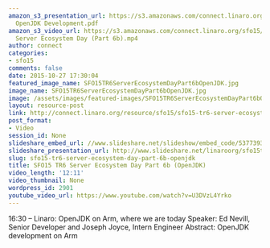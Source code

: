 ```yaml
---
amazon_s3_presentation_url: https://s3.amazonaws.com/connect.linaro.org/sfo15/Presentations/09-23-Wednesday/SFO15-TR6-B
  OpenJDK Development.pdf
amazon_s3_video_url: https://s3.amazonaws.com/connect.linaro.org/sfo15/Videos/09-23-Wednesday/SFO15-TR6
  Server Ecosystem Day (Part 6b).mp4
author: connect
categories:
- sfo15
comments: false
date: 2015-10-27 17:30:04
featured_image_name: SFO15TR6ServerEcosystemDayPart6bOpenJDK.jpg
image_name: SFO15TR6ServerEcosystemDayPart6bOpenJDK.jpg
image: /assets/images/featured-images/SFO15TR6ServerEcosystemDayPart6bOpenJDK.jpg
layout: resource-post
link: http://connect.linaro.org/resource/sfo15/sfo15-tr6-server-ecosystem-day-part-6b-openjdk/
post_format:
- Video
session_id: None
slideshare_embed_url: //www.slideshare.net/slideshow/embed_code/53773931
slideshare_presentation_url: http://www.slideshare.net/linaroorg/sfo15tr6-server-ecosystem-day-part-6
slug: sfo15-tr6-server-ecosystem-day-part-6b-openjdk
title: SFO15 TR6 Server Ecosystem Day Part 6b (OpenJDK)
video_length: '12:11'
video_thumbnail: None
wordpress_id: 2901
youtube_video_url: https://www.youtube.com/watch?v=U3DVzL4Yrko
---
```


16:30 – Linaro: OpenJDK on Arm, where we are today
Speaker: Ed Nevill, Senior Developer and Joseph Joyce, Intern Engineer
Abstract: OpenJDK development on Arm

